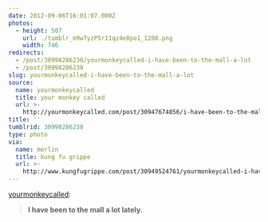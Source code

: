 ```yaml
---
date: 2012-09-06T16:01:07.000Z
photos:
  - height: 507
    url: ./tumblr_m9w7yzP5r11qz4e8po1_1280.png
    width: 746
redirects:
  - /post/30998286230/yourmonkeycalled-i-have-been-to-the-mall-a-lot
  - /post/30998286230
slug: yourmonkeycalled-i-have-been-to-the-mall-a-lot
source:
  name: yourmonkeycalled
  title: your monkey called
  url: >-
    http://yourmonkeycalled.com/post/30947674856/i-have-been-to-the-mall-a-lot-lately
title: ''
tumblrid: 30998286230
type: photo
via:
  name: merlin
  title: kung fu grippe
  url: >-
    http://www.kungfugrippe.com/post/30949524761/yourmonkeycalled-i-have-been-to-the-mall-a-lot
---
```

<p><a href="http://yourmonkeycalled.com/post/30947674856/i-have-been-to-the-mall-a-lot-lately" class="tumblr_blog">yourmonkeycalled</a>:</p>

<blockquote><p><strong>I have been to the mall a lot lately.</strong></p></blockquote>
